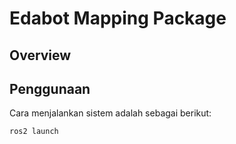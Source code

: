 # Edabot Mapping Package

## Overview


## Penggunaan
Cara menjalankan sistem adalah sebagai berikut:
```bash
ros2 launch
```